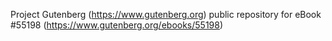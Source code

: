 Project Gutenberg (https://www.gutenberg.org) public repository for
eBook #55198 (https://www.gutenberg.org/ebooks/55198)
